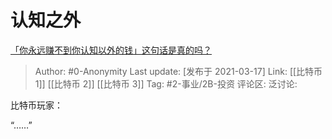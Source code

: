 # 认知之外
[「你永远赚不到你认知以外的钱」这句话是真的吗？](https://www.zhihu.com/question/444218782/answer/1783979493)

> Author: #0-Anonymity
> Last update: [发布于 2021-03-17]
> Link: [[比特币 1]] [[比特币 2]] [[比特币 3]]
> Tag: #2-事业/2B-投资
> 评论区:
> 泛讨论:

比特币玩家：

“……”
